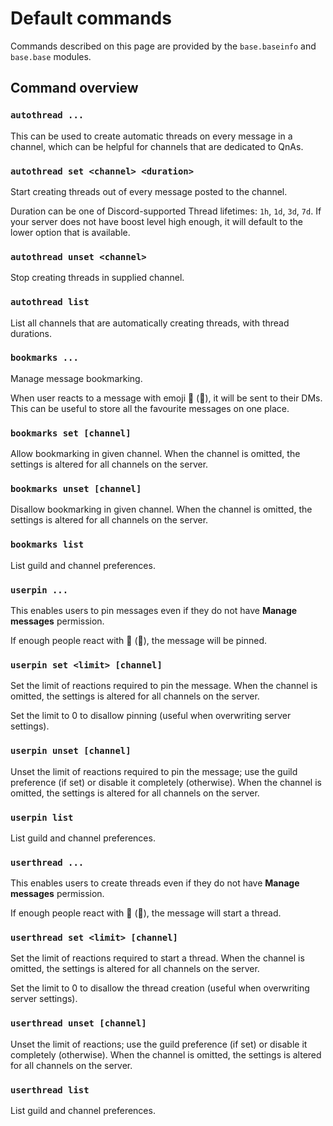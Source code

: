 # Default commands

Commands described on this page are provided by the `base.baseinfo` and `base.base` modules.

## Command overview

### `autothread ...`

This can be used to create automatic threads on every message in a channel, which can be helpful for channels that are dedicated to QnAs.

### `autothread set <channel> <duration>`

Start creating threads out of every message posted to the channel.

Duration can be one of Discord-supported Thread lifetimes: `1h`, `1d`, `3d`, `7d`.
If your server does not have boost level high enough, it will default to the lower option that is available.

### `autothread unset <channel>`

Stop creating threads in supplied channel.

### `autothread list`

List all channels that are automatically creating threads, with thread durations.

### `bookmarks ...`

Manage message bookmarking.

When user reacts to a message with emoji 🔖 (**:bookmark:**), it will be sent to their DMs.
This can be useful to store all the favourite messages on one place.

### `bookmarks set [channel]`

Allow bookmarking in given channel.
When the channel is omitted, the settings is altered for all channels on the server.

### `bookmarks unset [channel]`

Disallow bookmarking in given channel.
When the channel is omitted, the settings is altered for all channels on the server.

### `bookmarks list`

List guild and channel preferences.

### `userpin ...`

This enables users to pin messages even if they do not have **Manage messages** permission.

If enough people react with 📌 (**:pushpin:**), the message will be pinned.

### `userpin set <limit> [channel]`

Set the limit of reactions required to pin the message.
When the channel is omitted, the settings is altered for all channels on the server.

Set the limit to 0 to disallow pinning (useful when overwriting server settings).

### `userpin unset [channel]`

Unset the limit of reactions required to pin the message; use the guild preference (if set) or disable it completely (otherwise).
When the channel is omitted, the settings is altered for all channels on the server.

### `userpin list`

List guild and channel preferences.

### `userthread ...`

This enables users to create threads even if they do not have **Manage messages** permission.

If enough people react with 🧵 (**:thread:**), the message will start a thread.

### `userthread set <limit> [channel]`

Set the limit of reactions required to start a thread.
When the channel is omitted, the settings is altered for all channels on the server.

Set the limit to 0 to disallow the thread creation (useful when overwriting server settings).

### `userthread unset [channel]`

Unset the limit of reactions; use the guild preference (if set) or disable it completely (otherwise).
When the channel is omitted, the settings is altered for all channels on the server.

### `userthread list`

List guild and channel preferences.
